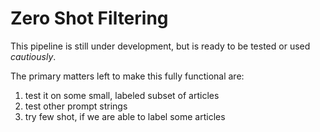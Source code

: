 # Zero Shot Filtering 

This pipeline is still under development, but is ready to be tested or used *cautiously*.

The primary matters left to make this fully functional are:
1. test it on some small, labeled subset of articles
2. test other prompt strings
3. try few shot, if we are able to label some articles


